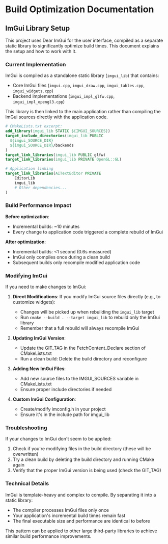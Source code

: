 # Build Optimization Documentation

## ImGui Library Setup

This project uses Dear ImGui for the user interface, compiled as a separate static library to significantly optimize build times. This document explains the setup and how to work with it.

### Current Implementation

ImGui is compiled as a standalone static library (`imgui_lib`) that contains:
- Core ImGui files (`imgui.cpp`, `imgui_draw.cpp`, `imgui_tables.cpp`, `imgui_widgets.cpp`)
- Backend implementations (`imgui_impl_glfw.cpp`, `imgui_impl_opengl3.cpp`)

This library is then linked to the main application rather than compiling the ImGui sources directly with the application code.

```cmake
# CMakeLists.txt excerpt:
add_library(imgui_lib STATIC ${IMGUI_SOURCES})
target_include_directories(imgui_lib PUBLIC 
  ${imgui_SOURCE_DIR}
  ${imgui_SOURCE_DIR}/backends
)
target_link_libraries(imgui_lib PUBLIC glfw)
target_link_libraries(imgui_lib PRIVATE OpenGL::GL)

# Application linking
target_link_libraries(AITextEditor PRIVATE 
    EditorLib 
    imgui_lib 
    # Other dependencies...
)
```

### Build Performance Impact

**Before optimization**:
- Incremental builds: ~10 minutes
- Every change to application code triggered a complete rebuild of ImGui

**After optimization**:
- Incremental builds: <1 second (0.6s measured)
- ImGui only compiles once during a clean build
- Subsequent builds only recompile modified application code

### Modifying ImGui

If you need to make changes to ImGui:

1. **Direct Modifications**: If you modify ImGui source files directly (e.g., to customize widgets):
   - Changes will be picked up when rebuilding the `imgui_lib` target
   - Run `cmake --build . --target imgui_lib` to rebuild only the ImGui library
   - Remember that a full rebuild will always recompile ImGui

2. **Updating ImGui Version**:
   - Update the GIT_TAG in the FetchContent_Declare section of CMakeLists.txt
   - Run a clean build: Delete the build directory and reconfigure

3. **Adding New ImGui Files**:
   - Add new source files to the IMGUI_SOURCES variable in CMakeLists.txt
   - Ensure proper include directories if needed

4. **Custom ImGui Configuration**:
   - Create/modify imconfig.h in your project
   - Ensure it's in the include path for imgui_lib

### Troubleshooting

If your changes to ImGui don't seem to be applied:
1. Check if you're modifying files in the build directory (these will be overwritten)
2. Try a clean build by deleting the build directory and running CMake again
3. Verify that the proper ImGui version is being used (check the GIT_TAG)

### Technical Details

ImGui is template-heavy and complex to compile. By separating it into a static library:
- The compiler processes ImGui files only once
- Your application's incremental build times remain fast
- The final executable size and performance are identical to before

This pattern can be applied to other large third-party libraries to achieve similar build performance improvements. 